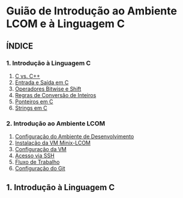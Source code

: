 # Guião de Introdução ao Ambiente LCOM e à Linguagem C

## ÍNDICE

### 1. Introdução à Linguagem C
1. [C vs. C++]()
2. [Entrada e Saída em C]()
3. [Operadores Bitwise e Shift]()
4. [Regras de Conversão de Inteiros]()
5. [Ponteiros em C]()
6. [Strings em C]()
### 2. Introdução ao Ambiente LCOM
1. [Configuração do Ambiente de Desenvolvimento]()
2. [Instalação da VM Minix-LCOM]()
3. [Configuração da VM]()
4. [Acesso via SSH]()
5. [Fluxo de Trabalho]()
6. [Configuração do Git]()

## 1. Introdução à Linguagem C
